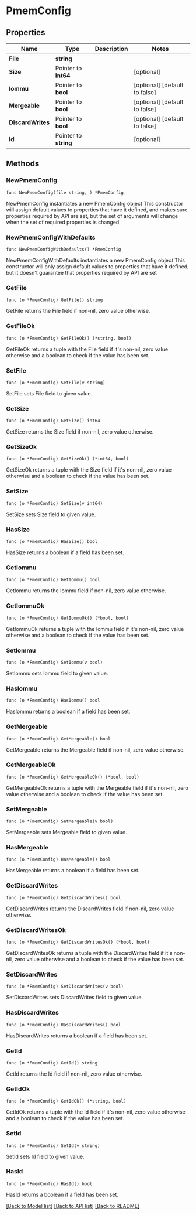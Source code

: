 # PmemConfig

## Properties

Name | Type | Description | Notes
------------ | ------------- | ------------- | -------------
**File** | **string** |  | 
**Size** | Pointer to **int64** |  | [optional] 
**Iommu** | Pointer to **bool** |  | [optional] [default to false]
**Mergeable** | Pointer to **bool** |  | [optional] [default to false]
**DiscardWrites** | Pointer to **bool** |  | [optional] [default to false]
**Id** | Pointer to **string** |  | [optional] 

## Methods

### NewPmemConfig

`func NewPmemConfig(file string, ) *PmemConfig`

NewPmemConfig instantiates a new PmemConfig object
This constructor will assign default values to properties that have it defined,
and makes sure properties required by API are set, but the set of arguments
will change when the set of required properties is changed

### NewPmemConfigWithDefaults

`func NewPmemConfigWithDefaults() *PmemConfig`

NewPmemConfigWithDefaults instantiates a new PmemConfig object
This constructor will only assign default values to properties that have it defined,
but it doesn't guarantee that properties required by API are set

### GetFile

`func (o *PmemConfig) GetFile() string`

GetFile returns the File field if non-nil, zero value otherwise.

### GetFileOk

`func (o *PmemConfig) GetFileOk() (*string, bool)`

GetFileOk returns a tuple with the File field if it's non-nil, zero value otherwise
and a boolean to check if the value has been set.

### SetFile

`func (o *PmemConfig) SetFile(v string)`

SetFile sets File field to given value.


### GetSize

`func (o *PmemConfig) GetSize() int64`

GetSize returns the Size field if non-nil, zero value otherwise.

### GetSizeOk

`func (o *PmemConfig) GetSizeOk() (*int64, bool)`

GetSizeOk returns a tuple with the Size field if it's non-nil, zero value otherwise
and a boolean to check if the value has been set.

### SetSize

`func (o *PmemConfig) SetSize(v int64)`

SetSize sets Size field to given value.

### HasSize

`func (o *PmemConfig) HasSize() bool`

HasSize returns a boolean if a field has been set.

### GetIommu

`func (o *PmemConfig) GetIommu() bool`

GetIommu returns the Iommu field if non-nil, zero value otherwise.

### GetIommuOk

`func (o *PmemConfig) GetIommuOk() (*bool, bool)`

GetIommuOk returns a tuple with the Iommu field if it's non-nil, zero value otherwise
and a boolean to check if the value has been set.

### SetIommu

`func (o *PmemConfig) SetIommu(v bool)`

SetIommu sets Iommu field to given value.

### HasIommu

`func (o *PmemConfig) HasIommu() bool`

HasIommu returns a boolean if a field has been set.

### GetMergeable

`func (o *PmemConfig) GetMergeable() bool`

GetMergeable returns the Mergeable field if non-nil, zero value otherwise.

### GetMergeableOk

`func (o *PmemConfig) GetMergeableOk() (*bool, bool)`

GetMergeableOk returns a tuple with the Mergeable field if it's non-nil, zero value otherwise
and a boolean to check if the value has been set.

### SetMergeable

`func (o *PmemConfig) SetMergeable(v bool)`

SetMergeable sets Mergeable field to given value.

### HasMergeable

`func (o *PmemConfig) HasMergeable() bool`

HasMergeable returns a boolean if a field has been set.

### GetDiscardWrites

`func (o *PmemConfig) GetDiscardWrites() bool`

GetDiscardWrites returns the DiscardWrites field if non-nil, zero value otherwise.

### GetDiscardWritesOk

`func (o *PmemConfig) GetDiscardWritesOk() (*bool, bool)`

GetDiscardWritesOk returns a tuple with the DiscardWrites field if it's non-nil, zero value otherwise
and a boolean to check if the value has been set.

### SetDiscardWrites

`func (o *PmemConfig) SetDiscardWrites(v bool)`

SetDiscardWrites sets DiscardWrites field to given value.

### HasDiscardWrites

`func (o *PmemConfig) HasDiscardWrites() bool`

HasDiscardWrites returns a boolean if a field has been set.

### GetId

`func (o *PmemConfig) GetId() string`

GetId returns the Id field if non-nil, zero value otherwise.

### GetIdOk

`func (o *PmemConfig) GetIdOk() (*string, bool)`

GetIdOk returns a tuple with the Id field if it's non-nil, zero value otherwise
and a boolean to check if the value has been set.

### SetId

`func (o *PmemConfig) SetId(v string)`

SetId sets Id field to given value.

### HasId

`func (o *PmemConfig) HasId() bool`

HasId returns a boolean if a field has been set.


[[Back to Model list]](../README.md#documentation-for-models) [[Back to API list]](../README.md#documentation-for-api-endpoints) [[Back to README]](../README.md)


